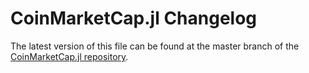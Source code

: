 # CoinMarketCap.jl Changelog

The latest version of this file can be found at the master branch of the [CoinMarketCap.jl repository](https://github.com/bhftbootcamp/CoinMarketCap.jl).
